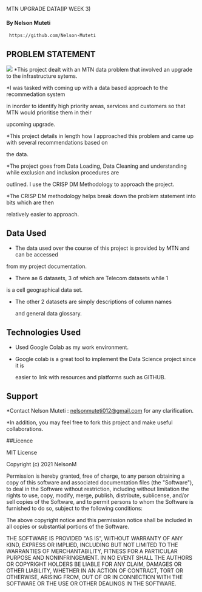  MTN UPGRADE DATA(IP WEEK 3)

#### By Nelson Muteti
     https://github.com/Nelson-Muteti

## PROBLEM STATEMENT

<img src="https://seeklogo.com/images/M/MTN-logo-459AAF9482-seeklogo.com.png">
*This project dealt with an MTN data problem that involved an upgrade to
the infrastructure sytems.

*I was tasked with coming up with a data based approach to the recommedation system

in inorder to identify high priority areas, services and customers so that MTN would prioritise them in their 

upcoming upgrade.

*This project details in length how I approached this problem and came up with several recommendations based on

the data. 

*The project goes from Data Loading, Data Cleaning and understanding while exclusion and inclusion procedures are 

outlined. I use the CRISP DM Methodology to approach the project.

*The CRISP DM methodology helps break down the problem statement  into bits which are then 

 relatively easier to approach.

## Data Used

* The data used over the course of this project is provided by MTN and can be accessed

 from my project documentation.

* There ae 6 datasets, 3 of which are Telecom datasets while 1

 is a cell geographical data set. 

* The other 2 datasets are simply descriptions of column names

  and general data glossary. 

## Technologies Used

* Used Google Colab as my work environment.
 
* Google colab is a great tool to implement the Data Science project since it is
   
  easier to link with resources and platforms such as GITHUB.

## Support

*Contact Nelson Muteti : nelsonmuteti012@gmail.com for any clarification.

*In addition, you may feel free to fork this project and make useful collaborations.

##Licence

MIT License

Copyright (c) 2021 NelsonM

Permission is hereby granted, free of charge, to any person obtaining a copy
of this software and associated documentation files (the "Software"), to deal
in the Software without restriction, including without limitation the rights
to use, copy, modify, merge, publish, distribute, sublicense, and/or sell
copies of the Software, and to permit persons to whom the Software is
furnished to do so, subject to the following conditions:

The above copyright notice and this permission notice shall be included in all
copies or substantial portions of the Software.

THE SOFTWARE IS PROVIDED "AS IS", WITHOUT WARRANTY OF ANY KIND, EXPRESS OR
IMPLIED, INCLUDING BUT NOT LIMITED TO THE WARRANTIES OF MERCHANTABILITY,
FITNESS FOR A PARTICULAR PURPOSE AND NONINFRINGEMENT. IN NO EVENT SHALL THE
AUTHORS OR COPYRIGHT HOLDERS BE LIABLE FOR ANY CLAIM, DAMAGES OR OTHER
LIABILITY, WHETHER IN AN ACTION OF CONTRACT, TORT OR OTHERWISE, ARISING FROM,
OUT OF OR IN CONNECTION WITH THE SOFTWARE OR THE USE OR OTHER DEALINGS IN THE
SOFTWARE.
